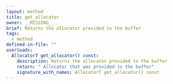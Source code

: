 ```yaml
---
layout: method
title: get_allocator
owner: __MISSING__
brief: Returns the allocator provided to the buffer
tags:
  - method
defined-in-file: ""
overloads:
  AllocatorT get_allocator() const:
    description: Returns the allocator provided to the buffer
    return: " Allocator that was provided to the buffer"
    signature_with_names: AllocatorT get_allocator() const
---
```

